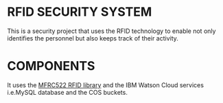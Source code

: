 # RFID SECURITY SYSTEM
This is a security project that uses the RFID technology to enable not only identifies the personnel but also keeps track of their activity.
# COMPONENTS
It uses the [MFRC522 RFID library](https://github.com/mxgxw/MFRC522-python) and the IBM Watson Cloud services i.e.MySQL database and the COS buckets.